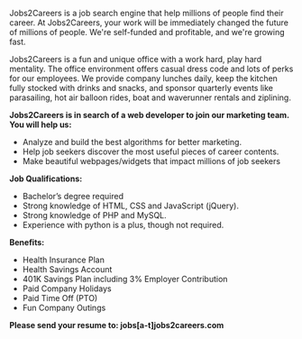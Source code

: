 Jobs2Careers is a job search engine that help millions of people find their career. At Jobs2Careers, your work will be immediately changed the future of millions of people. We're self-funded and profitable, and we're growing fast.

Jobs2Careers is a fun and unique office with a work hard, play hard mentality. The office environment offers casual dress code and lots of perks for our employees. We provide company lunches daily, keep the kitchen fully stocked with drinks and snacks, and sponsor quarterly events like parasailing, hot air balloon rides, boat and waverunner rentals and ziplining.

**Jobs2Careers is in search of a web developer to join our marketing team. You will help us:**

* Analyze and build the best algorithms for better marketing.
* Help job seekers discover the most useful pieces of career contents.
* Make beautiful webpages/widgets that impact millions of job seekers

**Job Qualifications:**

* Bachelor’s degree required
* Strong knowledge of HTML, CSS and JavaScript (jQuery).
* Strong knowledge of PHP and MySQL.
* Experience with python is a plus, though not required.

**Benefits:**

* Health Insurance Plan
* Health Savings Account
* 401K Savings Plan including 3% Employer Contribution
* Paid Company Holidays
* Paid Time Off (PTO)
* Fun Company Outings

**Please send your resume to: jobs[a-t]jobs2careers.com**
